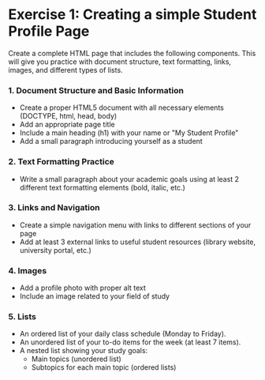 # Exercise 1: Creating a simple Student Profile Page

Create a complete HTML page that includes the following components. This will give you practice with document structure, text formatting, links, images, and different types of lists.

### 1. Document Structure and Basic Information
* Create a proper HTML5 document with all necessary elements (DOCTYPE, html, head, body)
* Add an appropriate page title
* Include a main heading (h1) with your name or "My Student Profile"
* Add a small paragraph introducing yourself as a student

### 2. Text Formatting Practice
* Write a small paragraph about your academic goals using at least 2 different text formatting elements (bold, italic, etc.)

### 3. Links and Navigation
* Create a simple navigation menu with links to different sections of your page 
* Add at least 3 external links to useful student resources (library website, university portal, etc.)

### 4. Images
* Add a profile photo with proper alt text
* Include an image related to your field of study

### 5. Lists
* An ordered list of your daily class schedule (Monday to Friday).
* An unordered list of your to-do items for the week (at least 7 items).
* A nested list showing your study goals:
   * Main topics (unordered list)
   * Subtopics for each main topic (ordered lists)

